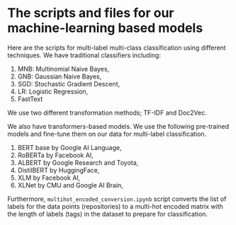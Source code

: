 # The scripts and files for our machine-learning based models
Here are the scripts for multi-label multi-class classification using different techniques.
We have traditional classifiers including:
1. MNB: Multinomial Naive Bayes,
2. GNB: Gaussian Naive Bayes,
3. SGD: Stochastic Gradient Descent,
4. LR: Logistic Regression,
5. FastText

We use two different transformation methods; TF-IDF and Doc2Vec.

We also have transformers-based models. We use the following pre-trained models and fine-tune them on our data for multi-label classification.
1. BERT base by Google AI Language,
2. RoBERTa by Facebook AI,
3. ALBERT by Google Research and Toyota,
4. DistilBERT by HuggingFace,
5. XLM by Facebook AI,
6. XLNet by CMU and Google AI Brain,

Furthermore, `multihot_encoded_conversion.ipynb` script converts the list of labels for the data points (repositories) to a multi-hot encoded matrix with the length of labels (tags) in the dataset to prepare for classification.